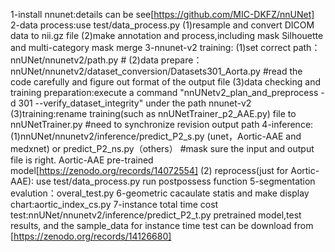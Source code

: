 1-install nnunet:details can be see[https://github.com/MIC-DKFZ/nnUNet]
2-data process:use test/data_process.py
	(1)resample and convert DICOM data to nii.gz file
	(2)make annotation and process,including mask Silhouette and multi-category mask merge
3-nnunet-v2 training:
	(1)set correct path：nnUNet/nnunetv2/path.py #
	(2)data prepare：nnUNet/nnunetv2/dataset_conversion/Datasets301_Aorta.py  #read the code carefully and figure out format of the output file
	(3)data checking and training preparation:execute a command "nnUNetv2_plan_and_preprocess -d 301 --verify_dataset_integrity"  under the path nnunet-v2
	(3)training:rename training(such as nnUNetTrainer_p2_AAE.py) file to nnUNetTrainer.py  #need to synchronize revision output path
4-inference: 
	(1)nnUNet/nnunetv2/inference/predict_P2_s.py (unet，Aortic-AAE and medxnet) or predict_P2_ns.py（others）  #mask sure the input and output file is right. Aortic-AAE pre-trained model[https://zenodo.org/records/14072554]
	(2) reprocess(just for Aortic-AAE): use test/data_process.py run postpossess function
5-segmentation evalution：overal_test.py
6-geometric cacaulate statis and make display chart:aortic_index_cs.py
7-instance total time cost test:nnUNet/nnunetv2/inference/predict_P2_t.py  pretrained model,test results, and the sample_data for instance time test can be download from [https://zenodo.org/records/14126680]

